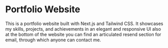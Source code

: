 # Portfolio Website

This is a portfolio website built with Next.js and Tailwind CSS. It showcases my skills, projects, and achievements in an elegant and responsive UI also at the bottom of the website you can find an articulated resend section for email, through which anyone can contact me.



